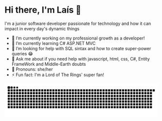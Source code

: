 # Hi there, I'm Laís 👋

I'm a junior software developer passionate for technology and how it can impact in every day's dynamic things


- 🔭 I’m currently working on my professional growth as a developer!
- 🌱 I’m currently learning C# ASP.NET MVC
- 🤔 I’m looking for help with SQL sintax and how to create super-power queries 😂
- 💬 Ask me about if you need help with javascript, html, css, C#, Entity FrameWork and Middle-Earth doubts
- 👧 Pronouns: she/her
- ⚡ Fun fact: I'm a Lord of The Rings' super fan!



    
 ![snake svg](https://github.com/Lais-Peixoto/Lais-Peixoto/blob/output/github-contribution-grid-snake.svg)


